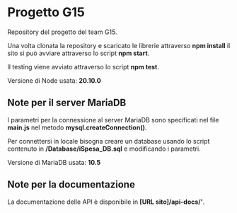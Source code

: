 # Progetto G15
Repository del progetto del team G15.

Una volta clonata la repository e scaricato le librerie attraverso **npm install** il sito si può avviare attraverso lo script **npm start**.

Il testing viene avviato attraverso lo script **npm test**.

Versione di Node usata: **20.10.0**


## Note per il server MariaDB
I parametri per la connessione al server MariaDB sono specificati nel file **main.js** nel metodo **mysql.createConnection()**.

Per connettersi in locale bisogna creare un database usando lo script contenuto in **/Database/iSpesa_DB.sql** e modificando i parametri.

Versione di MariaDB usata: **10.5**


## Note per la documentazione

La documentazione delle API è disponibile in **[URL sito]/api-docs/'**.
